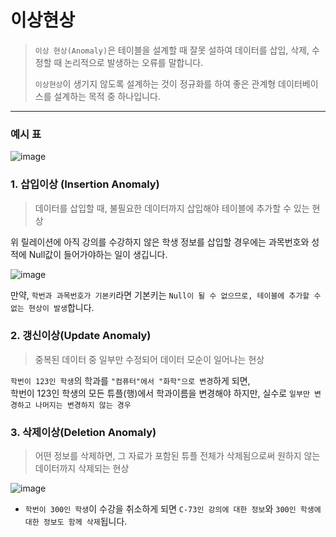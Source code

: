 # 이상현상

> `이상 현상(Anomaly)`은 테이블을 설계할 때 잘못 설하여 데이터를 삽입, 삭제, 수정할 때 논리적으로 발생하는 오류를 말합니다.   
>   
> `이상현상`이 생기지 않도록 설계하는 것이 정규화를 하여 좋은 관계형 데이터베이스를 설계하는 목적 중 하나입니다.


---
### 예시 표
![image](https://github.com/hamfan524/Today-We-Learn/assets/37105602/57e3aa20-d75f-4d61-bc0f-a2455a76f928)


### 1. 삽입이상 (Insertion Anomaly)
> 데이터를 삽입할 때, 불필요한 데이터까지 삽입해야 테이블에 추가할 수 있는 현상

위 릴레이션에 아직 강의를 수강하지 않은 학생 정보를 삽입할 경우에는 과목번호와 성적에 Null값이 들어가야하는 일이 생깁니다.   

![image](https://github.com/hamfan524/Today-We-Learn/assets/37105602/98c76ec6-5215-4b8d-bb4c-3f9dafdc67ba)

만약, `학번과 과목번호가 기본키`라면 기본키는 `Null이 될 수 없으므로, 테이블에 추가할 수 없는 현상이 발생`합니다.

### 2. 갱신이상(Update Anomaly)
> 중복된 데이터 중 일부만 수정되어 데이터 모순이 일어나는 현상

`학번이 123인 학생`의 학과를 `"컴퓨터"에서 "화학"으로 변경`하게 되면,   
학번이 123인 학생의 모든 튜플(행)에서 학과이름을 변경해야 하지만, 실수로 `일부만 변경하고 나머지는 변경하지 않는 경우`

### 3. 삭제이상(Deletion Anomaly)
> 어떤 정보를 삭제하면, 그 자료가 포함된 튜플 전체가 삭제됨으로써 원하지 않는 데이터까지 삭제되는 현상

![image](https://github.com/hamfan524/Today-We-Learn/assets/37105602/b4ab7bcd-e440-4317-a1d5-56ae4244a269)

- `학번이 300인 학생`이 수강을 취소하게 되면 `C-73인 강의에 대한 정보`와 `300인 학생에 대한 정보도 함께 삭제`됩니다.

